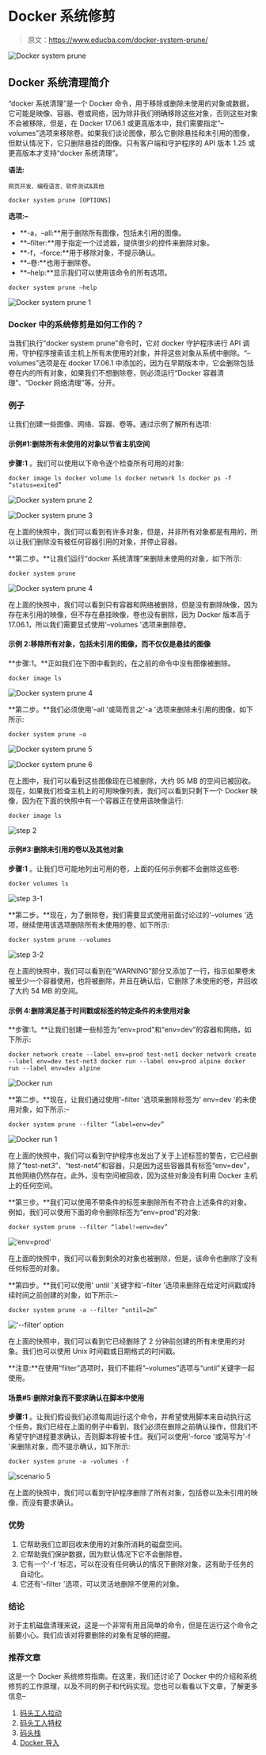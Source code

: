 # Docker 系统修剪

> 原文：<https://www.educba.com/docker-system-prune/>

![Docker system prune](img/409098cf191677326e10711101336021.png)



## Docker 系统清理简介

“docker 系统清理”是一个 Docker 命令，用于移除或删除未使用的对象或数据，它可能是映像、容器、卷或网络，因为除非我们明确移除这些对象，否则这些对象不会被移除，但是，在 Docker 17.06.1 或更高版本中，我们需要指定“–volumes”选项来移除卷。如果我们谈论图像，那么它删除悬挂和未引用的图像，但默认情况下，它只删除悬挂的图像。只有客户端和守护程序的 API 版本 1.25 或更高版本才支持“docker 系统清理”。

**语法:**

<small>网页开发、编程语言、软件测试&其他</small>

`docker system prune [OPTIONS]`

**选项:–**

*   **-a，–all:**用于删除所有图像，包括未引用的图像。
*   **–filter:**用于指定一个过滤器，提供很少的控件来删除对象。
*   **-f，–force:**用于移除对象，不提示确认。
*   **–卷:**也用于删除卷。
*   **–help:**显示我们可以使用该命令的所有选项。

`docker system prune –help`

![Docker system prune 1](img/27739a44834eb0c4d9890eb2a38d686a.png)



### Docker 中的系统修剪是如何工作的？

当我们执行“docker system prune”命令时，它对 docker 守护程序进行 API 调用，守护程序搜索该主机上所有未使用的对象，并将这些对象从系统中删除。“–volumes”选项是在 docker 17.06.1 中添加的，因为在早期版本中，它会删除包括卷在内的所有对象，如果我们不想删除卷，则必须运行“Docker 容器清理”、“Docker 网络清理”等。分开。

### 例子

让我们创建一些图像、网络、容器、卷等。通过示例了解所有选项:

#### 示例#1:删除所有未使用的对象以节省主机空间

**步骤:1** 。我们可以使用以下命令逐个检查所有可用的对象:

`docker image ls
docker volume ls
docker network ls
docker ps -f “status=exited”`

![Docker system prune 2](img/d43e9afff5c333a6da55fd00c6149dc5.png)



![Docker system prune 3](img/87b81aa6640e00d2c1a95f9ac2627b80.png)



在上面的快照中，我们可以看到有许多对象，但是，并非所有对象都是有用的，所以让我们删除没有被任何容器引用的对象，并停止容器。

**第二步。**让我们运行“docker 系统清理”来删除未使用的对象，如下所示:

`docker system prune`

![Docker system prune 4](img/5c6e26d496a7cf2a72399f15bee1b2e5.png)



在上面的快照中，我们可以看到只有容器和网络被删除，但是没有删除映像，因为存在未引用的映像，但不存在悬挂映像，卷也没有删除，因为 Docker 版本高于 17.06.1，所以我们需要显式使用'–volumes '选项来删除卷。

#### 示例 2:移除所有对象，包括未引用的图像，而不仅仅是悬挂的图像

**步骤:1。**正如我们在下图中看到的，在之前的命令中没有图像被删除。

`docker image ls`

![Docker system prune 4](img/f8627be33abd6ec1ebf4403426f4fb8f.png)



**第二步。**我们必须使用'–all '或简而言之'-a '选项来删除未引用的图像，如下所示:

`docker system prune –a`

![Docker system prune 5](img/ef6423e2dc758486d8e8eb3cf9d3c32d.png)



![Docker system prune 6](img/237361e8c32ebadc2b13c4e7bb78fafe.png)



在上图中，我们可以看到这些图像现在已被删除，大约 95 MB 的空间已被回收。现在，如果我们检查主机上的可用映像列表，我们可以看到只剩下一个 Docker 映像，因为在下面的快照中有一个容器正在使用该映像运行:

`docker image ls`

![step 2](img/d68c8efbdb48cd90607c5cd22f641c89.png)



#### 示例#3:删除未引用的卷以及其他对象

**步骤:1** 。让我们尽可能地列出可用的卷，上面的任何示例都不会删除这些卷:

`docker volumes ls`

![step 3-1](img/d57ced462da5d1ae9b56c786fdedb43b.png)



**第二步。**现在，为了删除卷，我们需要显式使用前面讨论过的'–volumes '选项，继续使用该选项删除所有未使用的卷，如下所示:

`docker system prune --volumes`

![step 3-2](img/ae82eaa67efe9bf2153f52a1ce746bd7.png)



在上面的快照中，我们可以看到在“WARNING”部分又添加了一行，指示如果卷未被至少一个容器使用，也将被删除，并且在确认后，它删除了未使用的卷，并回收了大约 54 MB 的空间。

#### 示例 4:删除满足基于时间戳或标签的特定条件的未使用对象

**步骤:1。**让我们创建一些标签为“env=prod”和“env=dev”的容器和网络，如下所示:

`docker network create --label env=prod test-net1
docker network create --label env=dev test-net3
docker run --label env=prod alpine
docker run --label env=dev alpine`

![Docker run](img/87b5711197ea47823965fbeb08629e4b.png)



**第二步。**现在，让我们通过使用'–filter '选项来删除标签为' env=dev '的未使用对象，如下所示:–

`docker system prune --filter “label=env=dev”`

![Docker run 1](img/779d6f5ba75c0cedffa133a7be99f89a.png)



在上面的快照中，我们可以看到守护程序也发出了关于上述标签的警告，它已经删除了“test-net3”、“test-net4”和容器，只是因为这些容器具有标签“env=dev”，其他网络仍然存在。此外，没有空间被回收，因为这些对象没有利用 Docker 主机上的任何空间。

**第三步。**我们可以使用不带条件的标签来删除所有不符合上述条件的对象。例如，我们可以使用下面的命令删除标签为“env=prod”的对象:

`docker system prune --filter “label!=env=dev”`

![‘env=prod’ ](img/e03205842e0525a51fa52ce769ee5a69.png)



在上面的快照中，我们可以看到剩余的对象也被删除，但是，该命令也删除了没有任何标签的对象。

**第四步。**我们可以使用' until '关键字和'–filter '选项来删除在给定时间戳或持续时间之前创建的对象，如下所示:–

`docker system prune -a --filter “until=2m”`

![‘--filter’ option](img/1a3ff35a46296d56df6b70c65a121844.png)



在上面的快照中，我们可以看到它已经删除了 2 分钟前创建的所有未使用的对象。我们也可以使用 Unix 时间戳或日期格式的时间戳。

**注意:**在使用“filter”选项时，我们不能将“–volumes”选项与“until”关键字一起使用。

#### 场景#5:删除对象而不要求确认在脚本中使用

**步骤:1** 。让我们假设我们必须每周运行这个命令，并希望使用脚本来自动执行这个任务，我们已经在上面的例子中看到，我们必须在删除之前确认操作，但我们不希望守护进程要求确认，否则脚本将被卡住。我们可以使用'–force '或简写为'-f '来删除对象，而不提示确认，如下所示:

`docker system prune -a -volumes -f`

![scenario 5](img/b5afdc95dbc9e4c007e615ca7f1c9227.png)



在上面的快照中，我们可以看到守护程序删除了所有对象，包括卷以及未引用的映像，而没有要求确认。

### 优势

1.  它帮助我们立即回收未使用的对象所消耗的磁盘空间。
2.  它帮助我们保护数据，因为默认情况下它不会删除卷。
3.  它有一个'-f '标志，可以在没有任何确认的情况下删除对象，这有助于任务的自动化。
4.  它还有'–filter '选项，可以灵活地删除不使用的对象。

### 结论

对于主机磁盘清理来说，这是一个非常有用且简单的命令，但是在运行这个命令之前要小心。我们应该对将要删除的对象有足够的把握。

### 推荐文章

这是一个 Docker 系统修剪指南。在这里，我们还讨论了 Docker 中的介绍和系统修剪的工作原理，以及不同的例子和代码实现。您也可以看看以下文章，了解更多信息–

1.  [码头工人拉动](https://www.educba.com/docker-pull/)
2.  [码头工人特权](https://www.educba.com/docker-privileged/)
3.  [码头栈](https://www.educba.com/docker-stack/)
4.  [Docker 导入](https://www.educba.com/docker-import/)





